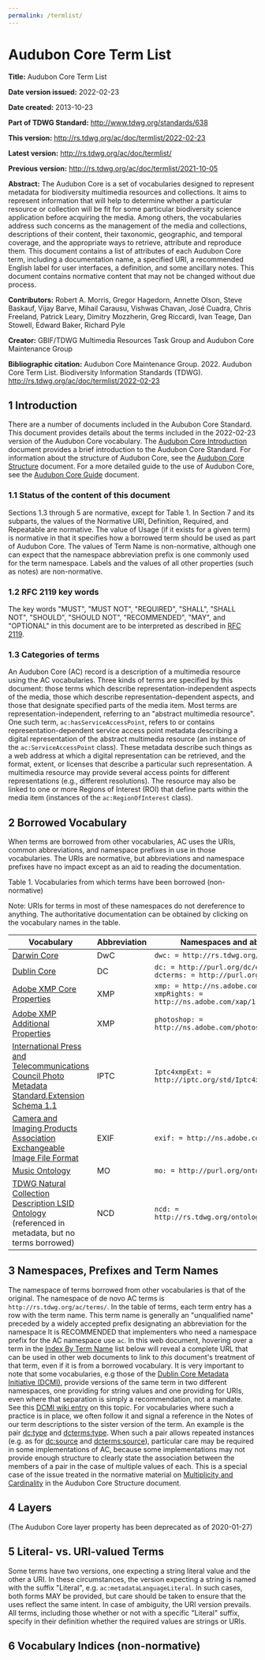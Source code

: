 ```yaml
---
permalink: /termlist/
---
```


# Audubon Core Term List

**Title:** Audubon Core Term List

**Date version issued:** 2022-02-23

**Date created:** 2013-10-23

**Part of TDWG Standard:** http://www.tdwg.org/standards/638

**This version:** <http://rs.tdwg.org/ac/doc/termlist/2022-02-23>

**Latest version:** <http://rs.tdwg.org/ac/doc/termlist/>

**Previous version:** <http://rs.tdwg.org/ac/doc/termlist/2021-10-05>

**Abstract:** The Audubon Core is a set of vocabularies designed to
represent metadata for biodiversity multimedia resources and
collections. It aims to represent information that will help to
determine whether a particular resource or collection will be fit for
some particular biodiversity science application before acquiring the
media. Among others, the vocabularies address such concerns as the
management of the media and collections, descriptions of their content,
their taxonomic, geographic, and temporal coverage, and the appropriate
ways to retrieve, attribute and reproduce them. This document contains a
list of attributes of each Audubon Core term, including a documentation
name, a specified URI, a recommended English label for user interfaces,
a definition, and some ancillary notes. This document contains normative content that
may not be changed without due process.

**Contributors:** Robert A. Morris, Gregor Hagedorn, Annette Olson, Steve Baskauf, Vijay Barve, Mihail Carausu, Vishwas Chavan, José Cuadra, Chris Freeland, Patrick Leary, Dimitry Mozzherin, Greg Riccardi, Ivan Teage, Dan Stowell, Edward Baker, Richard Pyle

**Creator:** GBIF/TDWG Multimedia Resources Task Group and Audubon Core Maintenance Group

**Bibliographic citation:** Audubon Core Maintenance Group. 2022. Audubon Core Term List. Biodiversity Information Standards (TDWG). <http://rs.tdwg.org/ac/doc/termlist/2022-02-23>


## 1 Introduction

There are a number of documents included in the Aububon Core Standard.  This document provides details about the terms included in the 2022-02-23 version of the Audubon Core vocabulary. The [Audubon Core Introduction](introduction.md) document provides a brief introduction to the Audubon Core Standard. For information about the structure of Audubon Core, see the [Audubon Core Structure](structure.md) document.  For a more detailed guide to the use of Audubon Core, see the [Audubon Core Guide](guide.md) document.


### 1.1 Status of the content of this document

Sections 1.3 through 5 are normative, except for Table 1.  In Section 7 and its subparts, the values of the Normative URI, Definition, Required, and Repeatable are normative. The value of Usage (if it exists for a given term) is normative in that it specifies how a borrowed term should be used as part of Audubon Core.  The values of Term Name is non-normative, although one can expect that the namespace abbreviation prefix is one commonly used for the term namespace.  Labels and the values of all other properties (such as notes) are non-normative.

### 1.2 RFC 2119 key words
The key words "MUST", "MUST NOT", "REQUIRED", "SHALL", "SHALL NOT", "SHOULD", "SHOULD NOT", "RECOMMENDED", "MAY", and "OPTIONAL" in this document are to be interpreted as described in [RFC 2119](https://tools.ietf.org/html/rfc2119).

### 1.3 Categories of terms

An Audubon Core (AC) record is a description of a multimedia resource
using the AC vocabularies. Three kinds of terms are specified by this
document: those terms which describe representation-independent aspects
of the media, those which describe representation-dependent aspects, and those that designate specified parts of the media item.
Most terms are representation-independent, referring to an "abstract
multimedia resource". One such term, `ac:hasServiceAccessPoint`, refers to
or contains representation-dependent service access point metadata
describing a digital representation of the abstract multimedia resource (an instance of the `ac:ServiceAccessPoint` class).
These metadata describe such things as a web address at which a digital
representation can be retrieved, and the format, extent, or licenses
that describe a particular such representation. A multimedia resource
may provide several access points for different representations (e.g.,
different resolutions). The resource may also be linked to one or more Regions of Interest (ROI) that define parts within the media item (instances of the `ac:RegionOfInterest` class).


## 2 Borrowed Vocabulary

When terms are borrowed from other vocabularies, AC uses the URIs,
common abbreviations, and namespace prefixes in use in those
vocabularies. The URIs are normative, but abbreviations and namespace
prefixes have no impact except as an aid to reading the documentation.

Table 1. Vocabularies from which terms have been borrowed (non-normative)

Note: URIs for terms in most of these namespaces do not dereference to anything.  The authoritative documentation can be obtained by clicking on the vocabulary names in the table.

| Vocabulary | Abbreviation | Namespaces and abbreviations |
|------------|--------------|------------------------------|
| [Darwin Core](https://dwc.tdwg.org/terms/) | DwC         | `dwc: = http://rs.tdwg.org/dwc/terms/`
| [Dublin Core](http://dublincore.org/documents/dcmi-terms/) | DC          | `dc: = http://purl.org/dc/elements/1.1/, dcterms: = http://purl.org/dc/terms/` |
| [Adobe XMP Core Properties](https://wwwimages2.adobe.com/content/dam/acom/en/devnet/xmp/pdfs/XMP%20SDK%20Release%20cc-2016-08/XMPSpecificationPart1.pdf) | XMP | `xmp: = http://ns.adobe.com/xap/1.0/, xmpRights: = http://ns.adobe.com/xap/1.0/rights/` |
| [Adobe XMP Additional Properties](http://wwwimages.adobe.com/www.adobe.com/content/dam/acom/en/devnet/xmp/pdfs/XMP%20SDK%20Release%20cc-2014-12/XMPSpecificationPart2.pdf) | XMP | `photoshop: = http://ns.adobe.com/photoshop/1.0/` |
| [International Press and Telecommunications Council Photo Metadata Standard,Extension Schema 1.1](http://www.iptc.org/std/photometadata/specification/IPTC-PhotoMetadata-201007_1.pdf) | IPTC | `Iptc4xmpExt: = http://iptc.org/std/Iptc4xmpExt/2008-02-29/` |
| [Camera and Imaging Products Association Exchangeable Image File Format](http://www.cipa.jp/std/documents/e/DC-008-2012_E.pdf) | EXIF | `exif: = http://ns.adobe.com/exif/1.0/` |
| [Music Ontology](http://musicontology.com/specification/) | MO | `mo: = http://purl.org/ontology/mo/` |
| [TDWG Natural Collection Description LSID Ontology](https://github.com/tdwg/ontology/blob/master/ontology/voc/Collection.rdf) (referenced in metadata, but no terms borrowed) | NCD | `ncd: = http://rs.tdwg.org/ontology/voc/Collection#` |


## 3 Namespaces, Prefixes and Term Names

The namespace of terms borrowed from other vocabularies is that of the
original. The namespace of de novo AC terms is
`http://rs.tdwg.org/ac/terms/`. In the table of terms, each term entry has
a row with the term name. This term name is generally an "unqualified
name" preceded by a widely accepted prefix designating an abbreviation
for the namespace It is RECOMMENDED that implementers who need a
namespace prefix for the AC namespace use `ac`. In this web document,
hovering over a term in the [Index By Term Name](#index-by-term-name)
list below will reveal a complete URL that can be used in other web
documents to link to *this* document's treatment of that term, even if
it is from a borrowed vocabulary. It is very important to note that some
vocabularies, e.g those of the
[Dublin Core Metadata Initiative (DCMI)](http://dublincore.org/),
provide versions of the same term in two different namespaces, one
providing for string values and one providing for URIs, even where that
separation is simply a recommendation, not a mandate. See this
[DCMI wiki entry](https://web.archive.org/web/20171126043657/https://github.com/dcmi/repository/blob/master/mediawiki_wiki/FAQ/DC_and_DCTERMS_Namespaces.md)
on this topic. For vocabularies where such a practice is in place, we
often follow it and signal a reference in the Notes of our term
descriptions to the sister version of the term. An example is the pair
[dc:type](#dc_type) and [dcterms:type](#dcterms_type). When such a pair allows repeated instances (e.g. as for [dc:source](#dc_source) and [dcterms:source](#dcterms_source)), particular care may be required in some
implementations of AC, because
some implementations may not provide enough structure to clearly state
the association between the members of a pair in the case of multiple
values of each. This is a special case of the issue treated in the
normative material on [Multiplicity and Cardinality](structure.md#3-multiplicity-and-cardinality) in the Audubon Core Structure document.


## 4 Layers

(The Audubon Core layer property has been deprecated as of 2020-01-27)


## 5 Literal- vs. URI-valued Terms

Some terms have two versions, one expecting a string literal value and
the other a URI. In these circumstances, the version expecting a string
is named with the suffix "Literal", e.g. `ac:metadataLanguageLiteral`. In
such cases, both forms MAY be provided, but care should be taken to
ensure that the uses reflect the same intent. In case of ambiguity, the
URI version prevails. All terms, including those whether or not with a
specific "Literal" suffix, specify in their definition whether the
required values are strings or URIs.



## 6 Vocabulary Indices (non-normative)
